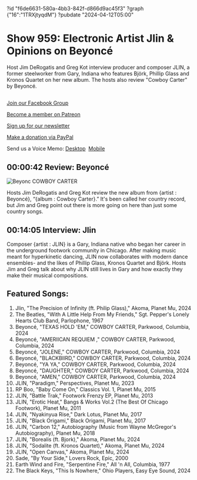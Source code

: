 ?id "f6de6631-580a-4bb3-842f-d866d9ac45f3"
?graph {"16":"1TRXjtyqdM"}
?pubdate "2024-04-12T05:00"
# Show 959: Electronic Artist Jlin & Opinions on Beyoncé

Host Jim DeRogatis and Greg Kot interview producer and composer JLIN, a former steelworker from Gary, Indiana who features Björk, Phillip Glass and Kronos Quartet on her new album. The hosts also review "Cowboy Carter" by Beyoncé.



## 

[Join our Facebook Group](https://bit.ly/3sivr9T)

[Become a member on Patreon](https://bit.ly/3slWZvc)

[Sign up for our newsletter](https://bit.ly/3eEvRnG)

[Make a donation via PayPal](https://bit.ly/3dmt9lU)

Send us a Voice Memo: [Desktop](bit.ly/2RyD5Ah)  [Mobile](sayhi.chat/soundops)



## 00:00:42 Review: Beyoncé

![Beyonc COWBOY CARTER](https://static.soundopinions.org/assets/959/165.jpg)


Hosts Jim DeRogatis and Greg Kot review the new album from {artist : Beyoncé}, “{album : Cowboy Carter}.” It's been called her country record, but Jim and Greg point out there is more going on here than just some country songs.



## 00:14:05 Interview: Jlin

Composer {artist : JLIN} is a Gary, Indiana native who began her career in the underground footwork community in Chicago. After making music meant for hyperkinetic dancing, JLIN now collaborates with modern dance ensembles- and the likes of Phillip Glass, Kronos Quartet and Björk. Hosts Jim and Greg talk about why JLIN still lives in Gary and how exactly they make their musical compositions.



## Featured Songs:

1. Jlin, "The Precision of Infinity (ft. Philip Glass)," Akoma, Planet Mu, 2024
2. The Beatles, "With A Little Help From My Friends," Sgt. Pepper's Lonely Hearts Club Band, Parlophone, 1967
3. Beyoncé, "TEXAS HOLD 'EM," COWBOY CARTER, Parkwood, Columbia, 2024
4. Beyoncé, "AMERIICAN REQUIEM ," COWBOY CARTER, Parkwood, Columbia, 2024
5. Beyoncé, "JOLENE," COWBOY CARTER, Parkwood, Columbia, 2024
6. Beyoncé, "BLACKBIIRD," COWBOY CARTER, Parkwood, Columbia, 2024
7. Beyoncé, "YA YA," COWBOY CARTER, Parkwood, Columbia, 2024
8. Beyoncé, "DAUGHTER," COWBOY CARTER, Parkwood, Columbia, 2024
9. Beyoncé, "AMEN," COWBOY CARTER, Parkwood, Columbia, 2024
10. JLIN, "Paradigm," Perspectives, Planet Mu, 2023
11. RP Boo, "Baby Come On," Classics Vol. 1, Planet Mu, 2015
12. JLIN, "Battle Trak," Footwork Frenzy EP, Planet Mu, 2013
13. JLIN, "Erotic Heat," Bangs & Works Vol​.​2 (The Best Of Chicago Footwork), Planet Mu, 2011
14. JLIN, "Nyakinyua Rise," Dark Lotus, Planet Mu, 2017
15. JLIN, "Black Origami," Black Origami, Planet Mu, 2017
16. JLIN, "Carbon 12," Autobiography (Music from Wayne McGregor's Autobiography), Planet Mu, 2018
17. JLIN, "Borealis (ft. Bjork)," Akoma, Planet Mu, 2024
18. JLIN, "Sodalite (ft. Kronos Quartet)," Akoma, Planet Mu, 2024
19. JLIN, "Open Canvas," Akoma, Planet Mu, 2024
20. Sade, "By Your Side," Lovers Rock, Epic, 2000
21. Earth Wind and Fire, "Serpentine Fire," All 'n All, Columbia, 1977
22. The Black Keys, "This Is Nowhere," Ohio Players, Easy Eye Sound, 2024